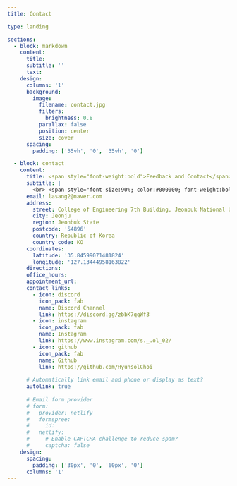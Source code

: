 ```yaml
---
title: Contact

type: landing

sections:
  - block: markdown
    content:
      title: 
      subtitle: ''
      text:
    design:
      columns: '1'
      background:
        image: 
          filename: contact.jpg
          filters:
            brightness: 0.8
          parallax: false
          position: center
          size: cover
      spacing:
        padding: ['35vh', '0', '35vh', '0']

  - block: contact
    content:
      title: <span style="font-weight:bold">Feedback and Contact</span>
      subtitle: | 
        <br> <span style="font-size:90%; color:#000000; font-weight:bold;">Thank you for referring to the information below for feedback and contact.</span><br>
      email: lasang2@naver.com
      address:
        street: College of Engineering 7th Building, Jeonbuk National University
        city: Jeonju
        region: Jeonbuk State
        postcode: '54896'
        country: Republic of Korea
        country_code: KO
      coordinates:
        latitude: '35.84599071481824'
        longitude: '127.13444958163822'
      directions: 
      office_hours:
      appointment_url: 
      contact_links:
        - icon: discord
          icon_pack: fab
          name: Discord Channel
          link: https://discord.gg/zbbK7qqWf3
        - icon: instagram
          icon_pack: fab
          name: Instagram
          link: https://www.instagram.com/s._.ol_02/
        - icon: github
          icon_pack: fab
          name: Github
          link: https://github.com/HyunsolChoi
    
      # Automatically link email and phone or display as text?
      autolink: true
    
      # Email form provider
      # form:
      #   provider: netlify
      #   formspree:
      #     id:
      #   netlify:
      #     # Enable CAPTCHA challenge to reduce spam?
      #     captcha: false
    design:
      spacing:
        padding: ['30px', '0', '60px', '0']
      columns: '1'
---
```

